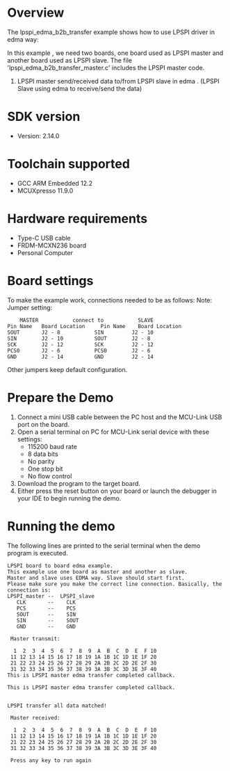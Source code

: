 Overview
========
The lpspi_edma_b2b_transfer example shows how to use LPSPI driver in edma way:

In this example , we need two boards, one board used as LPSPI master and another board used as LPSPI slave.
The file 'lpspi_edma_b2b_transfer_master.c' includes the LPSPI master code.

1. LPSPI master send/received data to/from LPSPI slave in edma . (LPSPI Slave using edma to receive/send the data)


SDK version
===========
- Version: 2.14.0

Toolchain supported
===================
- GCC ARM Embedded  12.2
- MCUXpresso  11.9.0

Hardware requirements
=====================
- Type-C USB cable
- FRDM-MCXN236 board
- Personal Computer

Board settings
==============
To make the example work, connections needed to be as follows:
Note: 
Jumper setting:

~~~~~~~~~~~~~~~~~~~~~~~~~~~~~~~~~~~~~~~~~~~~~~~~~~~~~~
	MASTER           connect to           SLAVE
Pin Name   Board Location     Pin Name    Board Location
SOUT       J2 - 8           SIN         J2 - 10
SIN        J2 - 10          SOUT        J2 - 8
SCK        J2 - 12          SCK         J2 - 12
PCS0       J2 - 6           PCS0        J2 - 6
GND        J2 - 14          GND         J2 - 14
~~~~~~~~~~~~~~~~~~~~~~~~~~~~~~~~~~~~~~~~~~~~~~~~~~~~~~

Other jumpers keep default configuration.

Prepare the Demo
================
1. Connect a mini USB cable between the PC host and the MCU-Link USB port on the board.
2. Open a serial terminal on PC for MCU-Link serial device with these settings:
    - 115200 baud rate
    - 8 data bits
    - No parity
    - One stop bit
    - No flow control
3. Download the program to the target board.
4. Either press the reset button on your board or launch the debugger in your IDE to begin running
   the demo.

Running the demo
================
The following lines are printed to the serial terminal when the demo program is executed.
~~~~~~~~~~~~~~~~~~~~~~~~~~~~~~~~~~~~~~~~~~~~~~~~~~~~~~~~~~~~~~~~~~~~~~~~~~~~~~~~~~~~
LPSPI board to board edma example.
This example use one board as master and another as slave.
Master and slave uses EDMA way. Slave should start first.
Please make sure you make the correct line connection. Basically, the connection is:
LPSPI_master --  LPSPI_slave
   CLK       --    CLK
   PCS       --    PCS
   SOUT      --    SIN
   SIN       --    SOUT
   GND       --    GND

 Master transmit:

  1  2  3  4  5  6  7  8  9  A  B  C  D  E  F 10
 11 12 13 14 15 16 17 18 19 1A 1B 1C 1D 1E 1F 20
 21 22 23 24 25 26 27 28 29 2A 2B 2C 2D 2E 2F 30
 31 32 33 34 35 36 37 38 39 3A 3B 3C 3D 3E 3F 40
This is LPSPI master edma transfer completed callback.

This is LPSPI master edma transfer completed callback.


LPSPI transfer all data matched!

 Master received:

  1  2  3  4  5  6  7  8  9  A  B  C  D  E  F 10
 11 12 13 14 15 16 17 18 19 1A 1B 1C 1D 1E 1F 20
 21 22 23 24 25 26 27 28 29 2A 2B 2C 2D 2E 2F 30
 31 32 33 34 35 36 37 38 39 3A 3B 3C 3D 3E 3F 40

 Press any key to run again
~~~~~~~~~~~~~~~~~~~~~~~~~~~~~~~~~~~~~~~~~~~~~~~~~~~~~~~~~~~~~~~~~~~~~~~~~~~~~~~~~~~~

